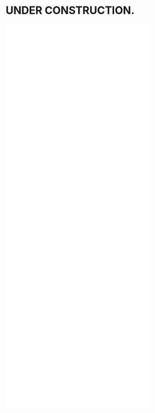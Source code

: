 # UNDER CONSTRUCTION. 

![Metrics](https://github.com/RyelBanfield/RyelBanfield/blob/main/github-metrics.svg)

<!--
### <img src="assets/Banner-flicker.gif">

## Hey! 👋

### <img src="assets/Banner-flicker.gif">

### GitHub stats:

![GitHub Activity Graph](https://activity-graph.herokuapp.com/graph?username=RyelBanfield&theme=dracula)

![Ryel's GitHub stats](https://github-readme-stats.vercel.app/api?username=ryelbanfield&show_icons=true&theme=dracula)

[![Top Langs](https://github-readme-stats.vercel.app/api/top-langs/?username=ryelbanfield&theme=dracula)](https://github.com/ryelbanfield/github-readme-stats)

![](https://img.shields.io/badge/Microverse-blueviolet)

![Profile views](https://gpvc.arturio.dev/RyelBanfield)

-->

